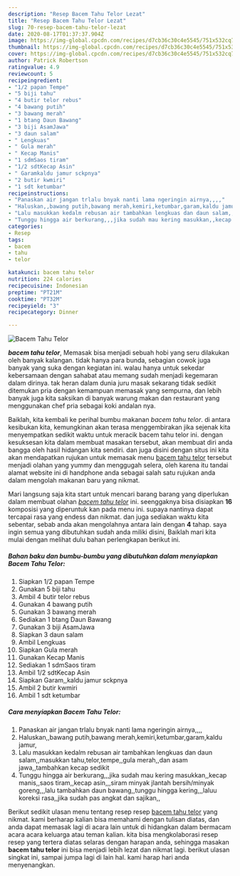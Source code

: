```yaml
---
description: "Resep Bacem Tahu Telor Lezat"
title: "Resep Bacem Tahu Telor Lezat"
slug: 70-resep-bacem-tahu-telor-lezat
date: 2020-08-17T01:37:37.904Z
image: https://img-global.cpcdn.com/recipes/d7cb36c30c4e5545/751x532cq70/bacem-tahu-telor-foto-resep-utama.jpg
thumbnail: https://img-global.cpcdn.com/recipes/d7cb36c30c4e5545/751x532cq70/bacem-tahu-telor-foto-resep-utama.jpg
cover: https://img-global.cpcdn.com/recipes/d7cb36c30c4e5545/751x532cq70/bacem-tahu-telor-foto-resep-utama.jpg
author: Patrick Robertson
ratingvalue: 4.9
reviewcount: 5
recipeingredient:
- "1/2 papan Tempe"
- "5 biji tahu"
- "4 butir telor rebus"
- "4 bawang putih"
- "3 bawang merah"
- "1 btang Daun Bawang"
- "3 biji AsamJawa"
- "3 daun salam"
- " Lengkuas"
- " Gula merah"
- " Kecap Manis"
- "1 sdmSaos tiram"
- "1/2 sdtKecap Asin"
- " Garamkaldu jamur sckpnya"
- "2 butir kwmiri"
- "1 sdt ketumbar"
recipeinstructions:
- "Panaskan air jangan trlalu bnyak nanti lama ngeringin airnya,,,,"
- "Haluskan,,bawang putih,bawang merah,kemiri,ketumbar,garam,kaldu jamur,"
- "Lalu masukkan kedalm rebusan air tambahkan lengkuas dan daun salam,,masukkan tahu,telor,tempe,,gula merah,,dan asam jawa,,tambahkan kecap sedikit"
- "Tunggu hingga air berkurang,,,jika sudah mau kering masukkan,,kecap manis,,saos tiram,,kecap asin,,,siram minyak jlantah bersih/minyak goreng,,,lalu tambahkan daun bawang,,tunggu hingga kering,,,laluu koreksi rasa,,jika sudah pas angkat dan sajikan,,"
categories:
- Resep
tags:
- bacem
- tahu
- telor

katakunci: bacem tahu telor 
nutrition: 224 calories
recipecuisine: Indonesian
preptime: "PT21M"
cooktime: "PT32M"
recipeyield: "3"
recipecategory: Dinner

---
```



![Bacem Tahu Telor](https://img-global.cpcdn.com/recipes/d7cb36c30c4e5545/751x532cq70/bacem-tahu-telor-foto-resep-utama.jpg)

<b><i>bacem tahu telor</i></b>, Memasak bisa menjadi sebuah hobi yang seru dilakukan oleh banyak kalangan. tidak hanya para bunda, sebagian cowok juga banyak yang suka dengan kegiatan ini. walau hanya untuk sekedar kebersamaan dengan sahabat atau memang sudah menjadi kegemaran dalam dirinya. tak heran dalam dunia juru masak sekarang tidak sedikit ditemukan pria dengan kemampuan memasak yang sempurna, dan lebih banyak juga kita saksikan di banyak warung makan dan restaurant yang menggunakan chef pria sebagai koki andalan nya.

Baiklah, kita kembali ke perihal bumbu makanan <i>bacem tahu telor</i>. di antara kesibukan kita, kemungkinan akan terasa menggembirakan jika sejenak kita menyempatkan sedikit waktu untuk meracik bacem tahu telor ini. dengan kesuksesan kita dalam membuat masakan tersebut, akan membuat diri anda bangga oleh hasil hidangan kita sendiri. dan juga disini dengan situs ini kita akan mendapatkan rujukan untuk memasak menu <u>bacem tahu telor</u> tersebut menjadi olahan yang yummy dan menggugah selera, oleh karena itu tandai alamat website ini di handphone anda sebagai salah satu rujukan anda dalam mengolah makanan baru yang nikmat.




Mari langsung saja kita start untuk mencari barang barang yang diperlukan dalam membuat olahan <u><i>bacem tahu telor</i></u> ini. seenggaknya bisa disiapkan <b>16</b> komposisi yang diperuntuk kan pada menu ini. supaya nantinya dapat tercapai rasa yang endess dan nikmat. dan juga sediakan waktu kita sebentar, sebab anda akan mengolahnya antara lain dengan <b>4</b> tahap. saya ingin semua yang dibutuhkan sudah anda miliki disini, Baiklah mari kita mulai dengan melihat dulu bahan perlengkapan berikut ini.

<!--inarticleads1-->

##### Bahan baku dan bumbu-bumbu yang dibutuhkan dalam menyiapkan Bacem Tahu Telor:

1. Siapkan 1/2 papan Tempe
1. Gunakan 5 biji tahu
1. Ambil 4 butir telor rebus
1. Gunakan 4 bawang putih
1. Gunakan 3 bawang merah
1. Sediakan 1 btang Daun Bawang
1. Gunakan 3 biji AsamJawa
1. Siapkan 3 daun salam
1. Ambil  Lengkuas
1. Siapkan  Gula merah
1. Gunakan  Kecap Manis
1. Sediakan 1 sdmSaos tiram
1. Ambil 1/2 sdtKecap Asin
1. Siapkan  Garam,,kaldu jamur sckpnya
1. Ambil 2 butir kwmiri
1. Ambil 1 sdt ketumbar




<!--inarticleads2-->

##### Cara menyiapkan Bacem Tahu Telor:

1. Panaskan air jangan trlalu bnyak nanti lama ngeringin airnya,,,,
1. Haluskan,,bawang putih,bawang merah,kemiri,ketumbar,garam,kaldu jamur,
1. Lalu masukkan kedalm rebusan air tambahkan lengkuas dan daun salam,,masukkan tahu,telor,tempe,,gula merah,,dan asam jawa,,tambahkan kecap sedikit
1. Tunggu hingga air berkurang,,,jika sudah mau kering masukkan,,kecap manis,,saos tiram,,kecap asin,,,siram minyak jlantah bersih/minyak goreng,,,lalu tambahkan daun bawang,,tunggu hingga kering,,,laluu koreksi rasa,,jika sudah pas angkat dan sajikan,,




Berikut sedikit ulasan menu tentang resep resep <u>bacem tahu telor</u> yang nikmat. kami berharap kalian bisa memahami dengan tulisan diatas, dan anda dapat memasak lagi di acara lain untuk di hidangkan dalam bermacam acara acara keluarga atau teman kalian. kita bisa mengkolaborasi resep resep yang tertera diatas selaras dengan harapan anda, sehingga masakan <b>bacem tahu telor</b> ini bisa menjadi lebih lezat dan nikmat lagi. berikut ulasan singkat ini, sampai jumpa lagi di lain hal. kami harap hari anda menyenangkan.
